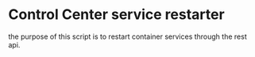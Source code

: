 # Control Center service restarter
the purpose of this script is to restart container services through the rest api.
